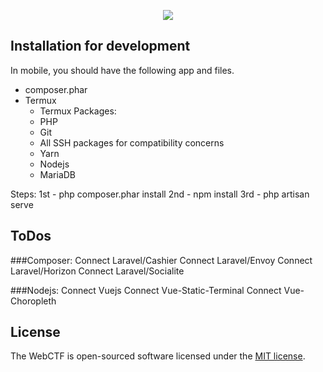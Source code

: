 <p align="center"><img src="https://laravel.com/assets/img/components/logo-laravel.svg"></p>

## Installation for development

In mobile, you should have the following app and files.
- composer.phar
- Termux
	* Termux Packages:
	* PHP
	* Git
	* All SSH packages for compatibility concerns
	* Yarn
	* Nodejs
	* MariaDB

Steps:
   1st - php composer.phar install
   2nd - npm install
   3rd - php artisan serve
	
## ToDos

###Composer:
Connect Laravel/Cashier
Connect Laravel/Envoy
Connect Laravel/Horizon
Connect Laravel/Socialite

###Nodejs:
Connect Vuejs
Connect Vue-Static-Terminal
Connect Vue-Choropleth

## License

The WebCTF is open-sourced software licensed under the [MIT license](https://opensource.org/licenses/MIT).
